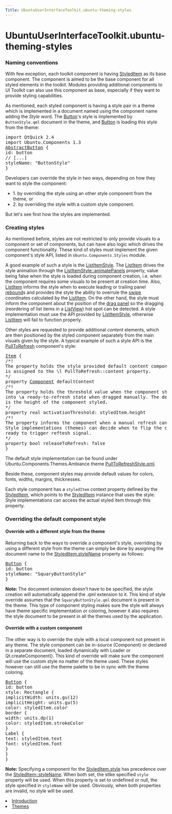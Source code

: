 ```yaml
---
Title: UbuntuUserInterfaceToolkit.ubuntu-theming-styles
---
```


# UbuntuUserInterfaceToolkit.ubuntu-theming-styles

<span class="subtitle"></span>
<!-- $$$ubuntu-theming-styles.html-description -->
<h3 >Naming conventions</h3>
<p>With few exception, each toolkit component is having <a href="Ubuntu.Components.StyledItem.md">StyledItem</a> as its base component. The component is aimed to be the base component for all styled elements in the toolkit. Modules providing additional components to UI Toolkit can also use this component as base, especially if they want to provide styling capabilities.</p>
<p>As mentioned, each styled component is having a style pair in a theme which is implemented in a document named using the component name adding the <i>Style</i> word. The <a href="Ubuntu.Components.Button.md">Button</a>'s style is implemented by <code>ButtonStyle.qml</code> document in the theme, and <a href="Ubuntu.Components.Button.md">Button</a> is loading this style from the theme:</p>
<pre class="qml">import QtQuick 2.4
import Ubuntu.Components 1.3
<span class="type"><a href="Ubuntu.Components.AbstractButton.md">AbstractButton</a></span> {
<span class="name">id</span>: <span class="name">button</span>
<span class="comment">// [...]</span>
<span class="name">styleName</span>: <span class="string">&quot;ButtonStyle&quot;</span>
}</pre>
<p>Developers can override the style in two ways, depending on how they want to style the component:</p>
<ul>
<li>1. by overriding the style using an other style component from the theme, or</li>
<li>2. by overriding the style with a custom style component.</li>
</ul>
<p>But let's see first how the styles are implemented.</p>
<h3 >Creating styles</h3>
<p>As mentioned before, styles are not restricted to only provide visuals to a component or set of components, but can have also logic which drives the component functionality. These kind of styles must implement the given component's style API, listed in <code>Ubuntu.Components.Styles</code> module.</p>
<p>A good example of such a style is the <a href="Ubuntu.Components.Styles.ListItemStyle.md">ListItemStyle</a>. The <a href="Ubuntu.Components.ListItem.md">ListItem</a> drives the style animation through the <a href="Ubuntu.Components.Styles.ListItemStyle.md#animatePanels-prop">ListItemStyle::animatePanels</a> property, value being false when the style is loaded during component creation, i.e&#x2e; when the component requires some visuals to be present at creation time. Also, <a href="Ubuntu.Components.ListItem.md">ListItem</a> informs the style when to execute leading or trailing panel <a href="Ubuntu.Components.Styles.ListItemStyle.md#rebound-method">rebound</a>s and provides the style the ability to overrule the <a href="Ubuntu.Components.Styles.ListItemStyle.md#swipeEvent-method">swipe</a> coordinates calculated by the <a href="Ubuntu.Components.ListItem.md">ListItem</a>. On the other hand, the style must inform the component about the position of the <a href="Ubuntu.Components.Styles.ListItemStyle.md#dragPanel-prop">drag panel</a> so the dragging (reordering of list items in a <a href="../sdk-14.10/QtQuick.ListView.md">ListView</a>) hot spot can be detected. A style implementation must use the API provided by <a href="Ubuntu.Components.Styles.ListItemStyle.md">ListItemStyle</a>, otherwise <a href="Ubuntu.Components.ListItem.md">ListItem</a> will fail to function properly.</p>
<p>Other styles are requested to provide additional <i>content</i> elements, which are then positioned by the styled component separately from the main visuals given by the style. A typical example of such a style API is the <a href="Ubuntu.Components.PullToRefresh.md">PullToRefresh</a> component's style:</p>
<pre class="qml"><span class="type"><a href="../sdk-14.10/QtQuick.Item.md">Item</a></span> {
<span class="comment">/*!
The property holds the style provided default content component. The value
is assigned to the \l PullToRefresh::content property.
*/</span>
property <span class="type"><a href="../sdk-14.10/QtQml.Component.md">Component</a></span> <span class="name">defaultContent</span>
<span class="comment">/*!
The property holds the threshold value when the component should enter
into \a ready-to-refresh state when dragged manually. The default value
is the height of the component styled.
*/</span>
property <span class="type">real</span> <span class="name">activationThreshold</span>: <span class="name">styledItem</span>.<span class="name">height</span>
<span class="comment">/*!
The property informs the component when a manual refresh can be triggered.
Style implementations (themes) can decide when to flip the component to be
ready to trigger reftesh signal.
*/</span>
property <span class="type">bool</span> <span class="name">releaseToRefresh</span>: <span class="number">false</span>
}</pre>
<p>The default style implementation can be found under Ubuntu.Components.Themes.Ambiance theme <a href="http://bazaar.launchpad.net/~ubuntu-sdk-team/ubuntu-ui-toolkit/trunk/view/head:/src/Ubuntu/Components/Themes/Ambiance/1.3/PullToRefreshStyle.qml">PullToRefreshStyle.qml</a>.</p>
<p>Beside these, component styles may provide default values for colors, fonts, widths, margins, thicknesses.</p>
<p>Each style component has a <code>styledItem</code> context property defined by the <a href="Ubuntu.Components.StyledItem.md">StyledItem</a>, which points to the <a href="Ubuntu.Components.StyledItem.md">StyledItem</a> instance that uses the style. Style implementations can access the actual styled item through this property.</p>
<h3 >Overriding the default component style</h3>
<h4 >Override with a different style from the theme</h4>
<p>Returning back to the ways to override a component's style, overriding by using a different style from the theme can simply be done by assigning the document name to the <a href="Ubuntu.Components.StyledItem.md#styleName-prop">StyledItem.styleName</a> property as follows:</p>
<pre class="qml"><span class="type"><a href="Ubuntu.Components.Button.md">Button</a></span> {
<span class="name">id</span>: <span class="name">button</span>
<span class="name">styleName</span>: <span class="string">&quot;SquaryButtonStyle&quot;</span>
}</pre>
<p><b>Note: </b>The document extension doesn't have to be specified, the style creation will automatically append the .qml extension to it. This kind of style override assumes that the <code>SquaryButtonStyle.qml</code> document is present in the theme. This type of component styling makes sure the style will always have theme specific implementation or coloring, however it also requires the style document to be present in all the themes used by the application.</p>
<h4 >Override with a custom component</h4>
<p>The other way is to override the style with a local component not present in any theme. The style component can be in-source (Component) or declared in a separate document, loaded dynamically with Loader or Qt.createComponent(). This kind of override will make sure the component will use the custom style no matter of the theme used. These styles however can still use the theme palette to be in sync with the theme coloring.</p>
<pre class="qml"><span class="type"><a href="Ubuntu.Components.Button.md">Button</a></span> {
<span class="name">id</span>: <span class="name">button</span>
<span class="name">style</span>: <span class="name">Rectangle</span> {
<span class="name">implicitWidth</span>: <span class="name">units</span>.<span class="name">gu</span>(<span class="number">12</span>)
<span class="name">implicitHeight</span>: <span class="name">units</span>.<span class="name">gu</span>(<span class="number">5</span>)
<span class="name">color</span>: <span class="name">styledItem</span>.<span class="name">color</span>
<span class="type">border</span> {
<span class="name">width</span>: <span class="name">units</span>.<span class="name">dp</span>(<span class="number">1</span>)
<span class="name">color</span>: <span class="name">styledItem</span>.<span class="name">strokeColor</span>
}
<span class="type">Label</span> {
<span class="name">text</span>: <span class="name">styledItem</span>.<span class="name">text</span>
<span class="name">font</span>: <span class="name">styledItem</span>.<span class="name">font</span>
}
}
}</pre>
<p><b>Note: </b>Specifying a component for the <a href="Ubuntu.Components.StyledItem.md#style-prop">StyledItem.style</a> has precedence over the <a href="Ubuntu.Components.StyledItem.md#styleName-prop">StyledItem::styleName</a>. When both set, the stlke specified <code>style</code> property will be used. When this property is set to undefined or null, the style specified in <code>styleName</code> will be used. Obviously, when both properties are invalid, no style will be used.</p>
<!-- @@@ubuntu-theming-styles.html -->
<p class="naviNextPrevious footerNavi">
<li><a class="prevPage" href="UbuntuUserInterfaceToolkit.ubuntu-theming.md">Introduction</a></li>
<li><a class="nextPage" href="UbuntuUserInterfaceToolkit.ubuntu-theming-themes.md">Themes</a></li>
</p>
